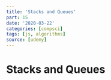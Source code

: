 ```yaml
---
title: 'Stacks and Queues'
part: 15
date: '2020-03-22'
categories: [compsci]
tags: [js, algorithms]
source: [udemy]
---
```


# Stacks and Queues